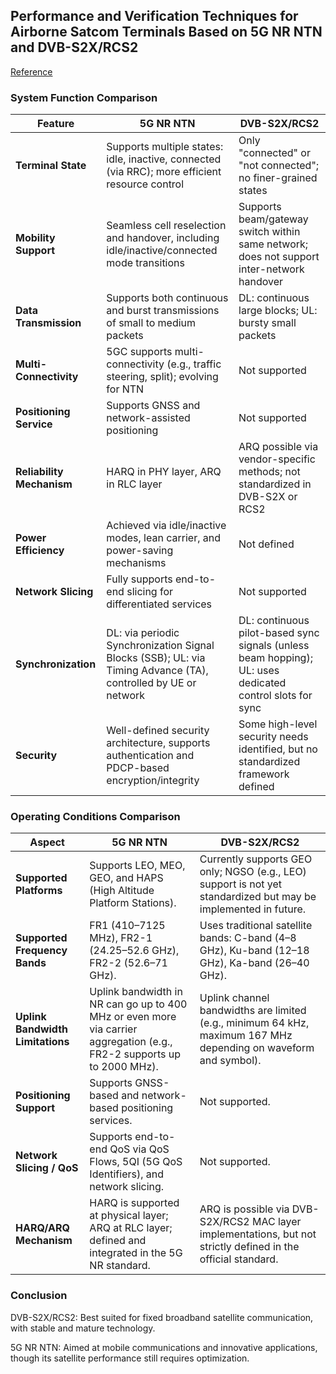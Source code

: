 ##  Performance and Verification Techniques for Airborne Satcom Terminals Based on 5G NR NTN and DVB-S2X/RCS2

[Reference](https://oss.wanfangdata.com.cn/www/%E5%9F%BA%E4%BA%8E5G%20NR%20NTN%E4%B8%8EDVB-S2XRCS2%E7%9A%84%E6%9C%BA%E8%BD%BD%E5%8D%AB%E6%98%9F%E9%80%9A%E4%BF%A1%E7%BB%88%E7%AB%AF%E6%80%A7%E8%83%BD%E5%8F%8A%E9%AA%8C%E8%AF%81%E6%8A%80%E6%9C%AF.ashx?isread=true&type=perio&resourceId=txjs202504005&transaction=%7B%22id%22%3Anull%2C%22transferOutAccountsStatus%22%3Anull%2C%22transaction%22%3A%7B%22id%22%3A%221947188371801546752%22%2C%22status%22%3A1%2C%22createDateTime%22%3Anull%2C%22payDateTime%22%3A1753080859505%2C%22authToken%22%3A%22TGT-2746816-PahkhMFYrSj0BMnnLci9m3csQzJIS4t7REmVtiJ4V2PnWlG1wQ-auth-iploginservice-79c46fff65-4cdpr%22%2C%22user%22%3A%7B%22accountType%22%3A%22Group%22%2C%22key%22%3A%22g_twkjdx%22%7D%2C%22transferIn%22%3A%7B%22accountType%22%3A%22Income%22%2C%22key%22%3A%22PeriodicalFulltext%22%7D%2C%22transferOut%22%3A%7B%22GTimeLimit.g_twkjdx%22%3A3.0%7D%2C%22turnover%22%3A3.0%2C%22orderTurnover%22%3A3.0%2C%22productDetail%22%3A%22perio_txjs202504005%22%2C%22productTitle%22%3Anull%2C%22userIP%22%3A%22140.118.162.83%22%2C%22organName%22%3Anull%2C%22memo%22%3Anull%2C%22orderUser%22%3A%22g_twkjdx%22%2C%22orderChannel%22%3A%22pc%22%2C%22payTag%22%3A%22%22%2C%22webTransactionRequest%22%3Anull%2C%22signature%22%3A%22i3t0ApQTqceKUqXrpf7Oltym8segRRniioSopfeY%2FSuW9hXR4%2FKhYNvCfEyeoXrLMA9zIlYTtKsY%5CnAXkdeUz9FDxAAqaFE2aFI%2BTW6KwaTBXPgIHGeHe9o1y%2Fjx9IMGzmqxeMHMWingIpI3L1PY2h4ceM%5CnKSOuvJKmFLSrgKufYiI%3D%22%7D%2C%22isCache%22%3Afalse%7D)

### System Function Comparison

| Feature                    | 5G NR NTN                                                                                  | DVB-S2X/RCS2                                                                                         |
|----------------------------|--------------------------------------------------------------------------------------------|-------------------------------------------------------------------------------------------------------|
| **Terminal State**         | Supports multiple states: idle, inactive, connected (via RRC); more efficient resource control | Only "connected" or "not connected"; no finer-grained states                                         |
| **Mobility Support**       | Seamless cell reselection and handover, including idle/inactive/connected mode transitions | Supports beam/gateway switch within same network; does not support inter-network handover            |
| **Data Transmission**      | Supports both continuous and burst transmissions of small to medium packets                | DL: continuous large blocks; UL: bursty small packets                                                 |
| **Multi-Connectivity**     | 5GC supports multi-connectivity (e.g., traffic steering, split); evolving for NTN          | Not supported                                                                                         |
| **Positioning Service**    | Supports GNSS and network-assisted positioning                                             | Not supported                                                                                         |
| **Reliability Mechanism**  | HARQ in PHY layer, ARQ in RLC layer                                                        | ARQ possible via vendor-specific methods; not standardized in DVB-S2X or RCS2                         |
| **Power Efficiency**       | Achieved via idle/inactive modes, lean carrier, and power-saving mechanisms                | Not defined                                                                                           |
| **Network Slicing**        | Fully supports end-to-end slicing for differentiated services                              | Not supported                                                                                         |
| **Synchronization** | DL: via periodic Synchronization Signal Blocks (SSB); UL: via Timing Advance (TA), controlled by UE or network | DL: continuous pilot-based sync signals (unless beam hopping); UL: uses dedicated control slots for sync  |
| **Security**         | Well-defined security architecture, supports authentication and PDCP-based encryption/integrity | Some high-level security needs identified, but no standardized framework defined                          |


### Operating Conditions Comparison

| **Aspect**                          | **5G NR NTN**                                                                                                                   | **DVB-S2X/RCS2**                                                                                                |
| ----------------------------------- | ------------------------------------------------------------------------------------------------------------------------------- | --------------------------------------------------------------------------------------------------------------- |
| **Supported Platforms**          | Supports LEO, MEO, GEO, and HAPS (High Altitude Platform Stations).                                                             | Currently supports GEO only; NGSO (e.g., LEO) support is not yet standardized but may be implemented in future. |
| **Supported Frequency Bands**    | FR1 (410–7125 MHz), FR2-1 (24.25–52.6 GHz), FR2-2 (52.6–71 GHz).                                                                | Uses traditional satellite bands: C-band (4–8 GHz), Ku-band (12–18 GHz), Ka-band (26–40 GHz).                   |
| **Uplink Bandwidth Limitations** | Uplink bandwidth in NR can go up to 400 MHz or even more via carrier aggregation (e.g., FR2-2 supports up to 2000 MHz).         | Uplink channel bandwidths are limited (e.g., minimum 64 kHz, maximum 167 MHz depending on waveform and symbol). |
| **Positioning Support**          | Supports GNSS-based and network-based positioning services.                                                                     | Not supported.                                                                                                  |
| **Network Slicing / QoS**        | Supports end-to-end QoS via QoS Flows, 5QI (5G QoS Identifiers), and network slicing.                                           | Not supported.                                                                                                  |
| **HARQ/ARQ Mechanism**          | HARQ is supported at physical layer;<br>ARQ at RLC layer; defined and integrated in the 5G NR standard.                         | ARQ is possible via DVB-S2X/RCS2 MAC layer implementations, but not strictly defined in the official standard.  |


### Conclusion

DVB-S2X/RCS2: Best suited for fixed broadband satellite communication, with stable and mature technology.

5G NR NTN: Aimed at mobile communications and innovative applications, though its satellite performance still requires optimization.
